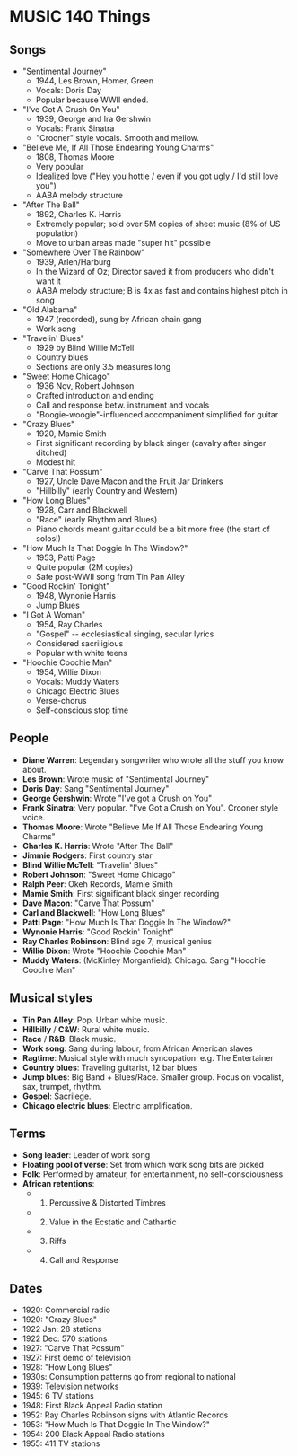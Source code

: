 # MUSIC 140 Things

## Songs

- "Sentimental Journey"
  - 1944, Les Brown, Homer, Green
  - Vocals: Doris Day
  - Popular because WWII ended.
- "I've Got A Crush On You"
  - 1939, George and Ira Gershwin
  - Vocals: Frank Sinatra
  - "Crooner" style vocals. Smooth and mellow.
- "Believe Me, If All Those Endearing Young Charms"
  - 1808, Thomas Moore
  - Very popular
  - Idealized love ("Hey you hottie / even if you got ugly / I'd still love you")
  - AABA melody structure
- "After The Ball"
  - 1892, Charles K. Harris
  - Extremely popular; sold over 5M copies of sheet music (8% of US population)
  - Move to urban areas made "super hit" possible
- "Somewhere Over The Rainbow"
  - 1939, Arlen/Harburg
  - In the Wizard of Oz; Director saved it from producers who didn't want it
  - AABA melody structure; B is 4x as fast and contains highest pitch in song
- "Old Alabama"
  - 1947 (recorded), sung by African chain gang
  - Work song
- "Travelin' Blues"
  - 1929 by Blind Willie McTell
  - Country blues
  - Sections are only 3.5 measures long
- "Sweet Home Chicago"
  - 1936 Nov, Robert Johnson
  - Crafted introduction and ending
  - Call and response betw. instrument and vocals
  - "Boogie-woogie"-influenced accompaniment simplified for guitar
- "Crazy Blues"
  - 1920, Mamie Smith
  - First significant recording by black singer (cavalry after singer ditched)
  - Modest hit
- "Carve That Possum"
  - 1927, Uncle Dave Macon and the Fruit Jar Drinkers
  - "Hillbilly" (early Country and Western)
- "How Long Blues"
  - 1928, Carr and Blackwell
  - "Race" (early Rhythm and Blues)
  - Piano chords meant guitar could be a bit more free (the start of solos!)
- "How Much Is That Doggie In The Window?"
  - 1953, Patti Page
  - Quite popular (2M copies)
  - Safe post-WWII song from Tin Pan Alley
- "Good Rockin' Tonight"
  - 1948, Wynonie Harris
  - Jump Blues
- "I Got A Woman"
  - 1954, Ray Charles
  - "Gospel" -- ecclesiastical singing, secular lyrics
  - Considered sacriligious
  - Popular with white teens
- "Hoochie Coochie Man"
  - 1954, Willie Dixon
  - Vocals: Muddy Waters
  - Chicago Electric Blues
  - Verse-chorus
  - Self-conscious stop time

## People

- **Diane Warren**: Legendary songwriter who wrote all the stuff you know about.
- **Les Brown**: Wrote music of "Sentimental Journey"
- **Doris Day**: Sang "Sentimental Journey"
- **George Gershwin**: Wrote "I've got a Crush on You"
- **Frank Sinatra**: Very popular. "I've Got a Crush on You". Crooner style voice.
- **Thomas Moore**: Wrote "Believe Me If All Those Endearing Young Charms"
- **Charles K. Harris**: Wrote "After The Ball"
- **Jimmie Rodgers**: First country star
- **Blind Willie McTell**: "Travelin' Blues"
- **Robert Johnson**: "Sweet Home Chicago"
- **Ralph Peer**: Okeh Records, Mamie Smith
- **Mamie Smith**: First significant black singer recording
- **Dave Macon**: "Carve That Possum"
- **Carl and Blackwell**: "How Long Blues"
- **Patti Page**: "How Much Is That Doggie In The Window?"
- **Wynonie Harris**: "Good Rockin' Tonight"
- **Ray Charles Robinson**: Blind age 7; musical genius
- **Willie Dixon**: Wrote "Hoochie Coochie Man"
- **Muddy Waters**: (McKinley Morganfield): Chicago. Sang "Hoochie Coochie Man"

## Musical styles

- **Tin Pan Alley**: Pop. Urban white music.
- **Hillbilly** / **C&W**: Rural white music.
- **Race** / **R&B**: Black music.
- **Work song**: Sang during labour, from African American slaves
- **Ragtime**: Musical style with much syncopation. e.g. The Entertainer
- **Country blues**: Traveling guitarist, 12 bar blues
- **Jump blues**: Big Band + Blues/Race. Smaller group. Focus on vocalist, sax, trumpet, rhythm.
- **Gospel**: Sacrilege.
- **Chicago electric blues**: Electric amplification.

## Terms

- **Song leader**: Leader of work song
- **Floating pool of verse**: Set from which work song bits are picked
- **Folk**: Performed by amateur, for entertainment, no self-consciousness
- **African retentions**:
  - 1. Percussive & Distorted Timbres
  - 2. Value in the Ecstatic and Cathartic
  - 3. Riffs
  - 4. Call and Response

## Dates

- 1920: Commercial radio
- 1920: "Crazy Blues"
- 1922 Jan: 28 stations
- 1922 Dec: 570 stations
- 1927: "Carve That Possum"
- 1927: First demo of television
- 1928: "How Long Blues"
- 1930s: Consumption patterns go from regional to national
- 1939: Television networks
- 1945: 6 TV stations
- 1948: First Black Appeal Radio station
- 1952: Ray Charles Robinson signs with Atlantic Records
- 1953: "How Much Is That Doggie In The Window?"
- 1954: 200 Black Appeal Radio stations
- 1955: 411 TV stations
